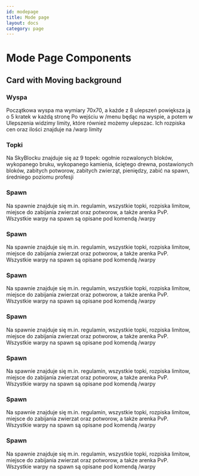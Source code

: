 ```yaml
---
id: modepage
title: Mode page
layout: docs
category: page
---
```


# Mode Page Components

## Card with Moving background
<div>
  <div class="moving-background"></div>
  <div class="mode-card-container">
    <div class="mode-card">
      <div class="title">
        <h3>Wyspa</h3>
      </div>
      <div class="text">
        <p>Początkowa wyspa ma wymiary 70x70, a każde z 8 ulepszeń powiększa ją o 5 kratek w każdą stronę
          Po wejściu w /menu będąc na wyspie, a potem w Ulepszenia widzimy limity, które również możemy ulepszac. Ich rozpiska cen oraz ilości znajduje na /warp limity
          </p>
      </div>
    </div>
    <div class="mode-card">
      <div class="title">
        <h3>Topki</h3>
      </div>
      <div class="text">
        <p>Na SkyBlocku znajduje się az 9 topek: ogołnie rozwalonych bloków, wykopanego bruku, wykopanego kamienia, ściętego drewna, postawionych bloków, zabitych potworow, zabitych zwierząt, pieniędzy, zabić na spawn, średniego poziomu profesji</p>
      </div>
    </div>
    <div class="mode-card">
      <div class="title">
        <h3>Spawn</h3>
      </div>
      <div class="text">
        <p>Na spawnie znajduje się m.in. regulamin, wszystkie topki, rozpiska limitow, miejsce do zabijania zwierzat oraz potworow, a także arenka PvP. Wszystkie warpy na spawn są opisane pod komendą /warpy</p>
      </div>
    </div>
    <div class="mode-card">
      <div class="title">
        <h3>Spawn</h3>
      </div>
      <div class="text">
        <p>Na spawnie znajduje się m.in. regulamin, wszystkie topki, rozpiska limitow, miejsce do zabijania zwierzat oraz potworow, a także arenka PvP. Wszystkie warpy na spawn są opisane pod komendą /warpy</p>
      </div>
    </div>
    <div class="mode-card">
      <div class="title">
        <h3>Spawn</h3>
      </div>
      <div class="text">
        <p>Na spawnie znajduje się m.in. regulamin, wszystkie topki, rozpiska limitow, miejsce do zabijania zwierzat oraz potworow, a także arenka PvP. Wszystkie warpy na spawn są opisane pod komendą /warpy</p>
      </div>
    </div>
    <div class="mode-card">
      <div class="title">
        <h3>Spawn</h3>
      </div>
      <div class="text">
        <p>Na spawnie znajduje się m.in. regulamin, wszystkie topki, rozpiska limitow, miejsce do zabijania zwierzat oraz potworow, a także arenka PvP. Wszystkie warpy na spawn są opisane pod komendą /warpy</p>
      </div>
    </div>
    <div class="mode-card">
      <div class="title">
        <h3>Spawn</h3>
      </div>
      <div class="text">
        <p>Na spawnie znajduje się m.in. regulamin, wszystkie topki, rozpiska limitow, miejsce do zabijania zwierzat oraz potworow, a także arenka PvP. Wszystkie warpy na spawn są opisane pod komendą /warpy</p>
      </div>
    </div>
    <div class="mode-card">
      <div class="title">
        <h3>Spawn</h3>
      </div>
      <div class="text">
        <p>Na spawnie znajduje się m.in. regulamin, wszystkie topki, rozpiska limitow, miejsce do zabijania zwierzat oraz potworow, a także arenka PvP. Wszystkie warpy na spawn są opisane pod komendą /warpy</p>
      </div>
    </div>
    <div class="mode-card">
      <div class="title">
        <h3>Spawn</h3>
      </div>
      <div class="text">
        <p>Na spawnie znajduje się m.in. regulamin, wszystkie topki, rozpiska limitow, miejsce do zabijania zwierzat oraz potworow, a także arenka PvP. Wszystkie warpy na spawn są opisane pod komendą /warpy</p>
      </div>
    </div>
  </div>
</div>
